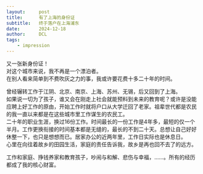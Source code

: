 ```yaml
---
layout:     post
title:      有了上海的身份证
subtitle:   终于落户在上海浦东 
date:       2024-12-18
author:     DCL
tags:
    - impression
---
```


又一张新身份证！  
对这个城市来说，我不再是一个漂泊者。  
在别人看来简单到不费吹灰之力的事，我或许要花费十多二十年的时间。  

曾经辗转工作于江阴、北京、南京、上海、苏州、无锡，后又回到了上海。  
如果说一切为了孩子，谁又会在刚走上社会就能预料到未来的教育呢？或许是没能应聘上好工作的原由，开始工作时就将户口从大学迁回了老家。祖辈世代都是农民的我一直以来都是在这些城市里工作谋生的农民工。  
二十年的职业生涯，换过16份工作。时间最长的一份工作是4年多，最短的仅一个半月。工作更换衔接的时间基本都是无缝的，最长的不到二十天。总想让自己好好休整一下，也只是想想而已。居家办公的近两年里，工作日实际也是休息日。  
心里在向往着故乡的田园生活，家庭的责任告诉我，故乡是再也回不去了的远方。  

工作和家庭、挣钱养家和教育孩子，吵闹与和解、悲伤与幸福，……。所有的经历都成了我的核心财富。